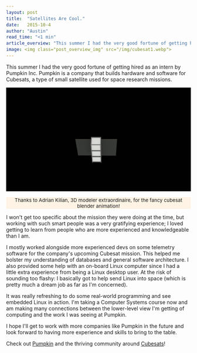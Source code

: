 ```yaml
---
layout: post
title:  "Satellites Are Cool."
date:   2015-10-4
author: "Austin"
read_time: "<1 min"
article_overview: "This summer I had the very good fortune of getting hired as an intern by Pumpkin Inc. Pumpkin is a company that builds hardware and software for Cubesats, a type of small satellite used for space research missions."
image: <img class="post_overview_img" src="/img/cubesat1.webp">
---
```


This summer I had the very good fortune of getting hired as an intern by Pumpkin Inc. Pumpkin is a company that builds hardware and software for Cubesats, a type of small satellite used for space research missions.

<div class="center_imgs"><img class="post_img_large" src="/img/cubesat1.webp" style="margin-bottom: 0;"></div>
<p style="font-size: .95em; text-align: center; background: rgba(255, 238, 215, 0.65);">Thanks to Adrian Kilian, 3D modeler extraordinaire, for the fancy cubesat blender animation!</p>

I won't get too specific about the mission they were doing at the time, but working with such smart people was a very gratifying experience; I loved getting to learn from people who are more experienced and knowledgeable than I am.

I mostly worked alongside more experienced devs on some telemetry software for the company's upcoming Cubesat mission. This helped me bolster my understanding of databases and general software architecture. I also provided some help with an on-board Linux computer since I had a little extra experience from being a Linux desktop user. At the risk of sounding too flashy: I basically got to help send Linux into space (which is pretty much a dream job as far as I'm concerned).

It was really refreshing to do some real-world programming and see embedded Linux in action. I'm taking a Computer Systems course now and am making many connections between the lower-level view I'm getting of computing and the work I was seeing at Pumpkin.

I hope I'll get to work with more companies like Pumpkin in the future and look forward to having more experience and skills to bring to the table.

Check out <a href="http://www.pumpkinspace.com/about.html">Pumpkin</a> and the thriving community around <a href="http://www.smallsat.org/">Cubesats</a>!
